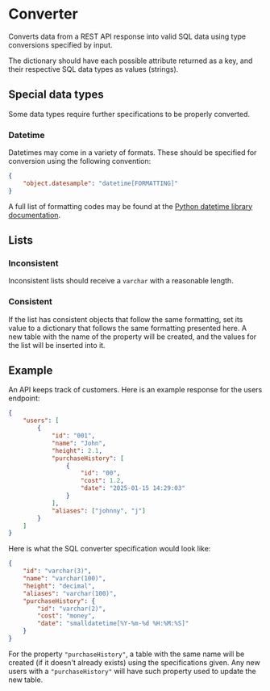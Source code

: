 # Converter

Converts data from a REST API response into valid SQL data using type conversions specified by input.

The dictionary should have each possible attribute returned as a key, and their respective SQL data types as values (strings).

## Special data types

Some data types require further specifications to be properly converted.

### Datetime

Datetimes may come in a variety of formats.
These should be specified for conversion using the following convention:

```json
{
    "object.datesample": "datetime[FORMATTING]"
}
```

A full list of formatting codes may be found at the
[Python datetime library documentation](https://docs.python.org/3/library/datetime.html#format-codes).

## Lists

### Inconsistent

Inconsistent lists should receive a `varchar` with a reasonable length.

### Consistent

If the list has consistent objects that follow the same formatting,
set its value to a dictionary that follows the same formatting presented here.
A new table with the name of the property will be created, and the values for the list will be inserted into it.

## Example

An API keeps track of customers.
Here is an example response for the users endpoint:

```json
{
    "users": [
        {
            "id": "001",
            "name": "John",
            "height": 2.1,
            "purchaseHistory": [
                {
                    "id": "00",
                    "cost": 1.2,
                    "date": "2025-01-15 14:29:03"
                }
            ],
            "aliases": ["johnny", "j"]
        }
    ]
}
```

Here is what the SQL converter specification would look like:

```json
{
    "id": "varchar(3)",
    "name": "varchar(100)",
    "height": "decimal",
    "aliases": "varchar(100)",
    "purchaseHistory": {
        "id": "varchar(2)",
        "cost": "money",
        "date": "smalldatetime[%Y-%m-%d %H:%M:%S]"
    }
}
```

For the property `"purchaseHistory"`,
a table with the same name will be created (if it doesn't already exists) using the specifications given.
Any new users with a `"purchaseHistory"` will have such property used to update the new table.
